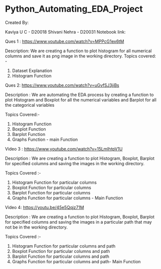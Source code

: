 # Python_Automating_EDA_Project
Created By:

Kaviya U C - D20018
Shivani Nehra - D20031
Notebook link:


Ques 1 : https://www.youtube.com/watch?v=MPPcG1ex6tM 

Description: 
We are creating a function to plot histogram for all numerical columns and save it as png image in the working directory. 
Topics covered: - 
1. Dataset Explanation 
2. Histogram Function

Ques 2: https://www.youtube.com/watch?v=uGvfSJ3jiBs

Description :
We are automating the EDA process by creating a function to plot Histogram and Boxplot for all the numerical variables and Barplot for all the categorical variables

Topics Covered:-
1. Histogram Function 
2. Boxplot Function
3. Barplot Function 
4. Graphs Function - main Function


Video 3 : https://www.youtube.com/watch?v=15LmIhtpV1U

Description :
We are creating a function to plot Histogram, Boxplot, Barplot for specified columns and saving the images in the working directory.

Topics Covered :-
1. Histogram Function for particular columns 
2. Boxplot Function for particular columns 
3. Barplot Function for particular columns 
4. Graphs Function for particular columns - Main Function

Video 4: https://youtu.be/45e5Qqjz71M

Description :
We are creating a function to plot Histogram, Boxplot, Barplot for specified columns and saving the images in a particular path that may not be in the working directory.

Topics Covered :-
1. Histogram Function for particular columns and path
2. Boxplot Function for particular columns and path
3. Barplot Function for particular columns and path
4. Graphs Function for particular columns and path- Main Function
